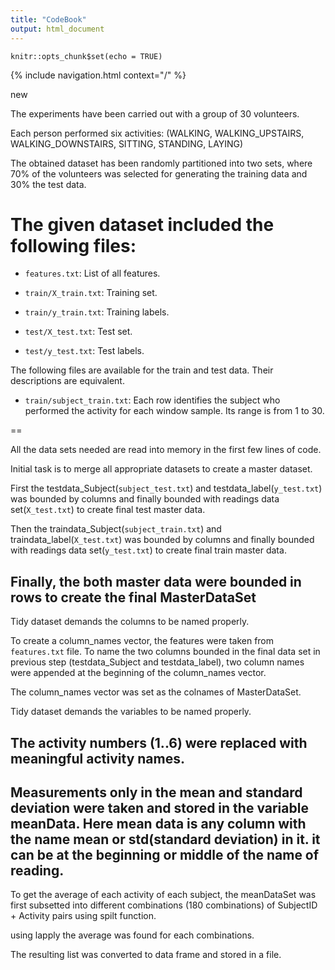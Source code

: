 ```yaml
---
title: "CodeBook"
output: html_document
---
```


```{r setup, include=FALSE}
knitr::opts_chunk$set(echo = TRUE)
```
{% include navigation.html context="/" %}

new 

The experiments have been carried out with a group of 30 volunteers.

Each person performed six activities:
	(WALKING, WALKING_UPSTAIRS, WALKING_DOWNSTAIRS, SITTING, STANDING, LAYING)

The obtained dataset has been randomly partitioned into two sets, where 70% of the volunteers was selected for generating the training data and 30% the test data. 

The given dataset included the following files:
==
- `features.txt`: List of all features.

- `train/X_train.txt`: Training set.

- `train/y_train.txt`: Training labels.

- `test/X_test.txt`: Test set.

- `test/y_test.txt`: Test labels.

The following files are available for the train and test data. Their descriptions are equivalent. 

- `train/subject_train.txt`: Each row identifies the subject who performed the activity for each window sample. Its range is from 1 to 30. 

==

All the data sets needed are read into memory in the first few lines of code. 

Initial task is to merge all appropriate datasets to create a master dataset.

First the testdata_Subject(`subject_test.txt`) and testdata_label(`y_test.txt`) was bounded by columns and finally bounded with readings data set(`X_test.txt`) to create final test master data.

Then the traindata_Subject(`subject_train.txt`) and traindata_label(`X_test.txt`) was bounded by columns and finally bounded with readings data set(`y_test.txt`) to create final train master data.

Finally, the both master data were bounded in rows to create the final MasterDataSet
-------
Tidy dataset demands the columns to be named properly. 

To create a column_names vector, the features were taken from `features.txt` file.
To name the two columns bounded in the final data set in previous step (testdata_Subject and testdata_label), two column names were appended at the beginning of the column_names vector.

The column_names vector was set as the colnames of MasterDataSet.

Tidy dataset demands the variables to be named properly.

The activity numbers (1..6) were replaced with meaningful activity names. 
--
Measurements only in the mean and standard deviation were taken and stored in the variable meanData.
Here mean data is any column with the name mean or std(standard deviation) in it. it can be at the beginning or middle of the name of reading.
--
To get the average of each activity of each subject, the meanDataSet was first subsetted into different combinations (180 combinations) of SubjectID + Activity pairs using spilt function.

using lapply the average was found for each combinations.

The resulting list was converted to data frame and stored in a file. 
